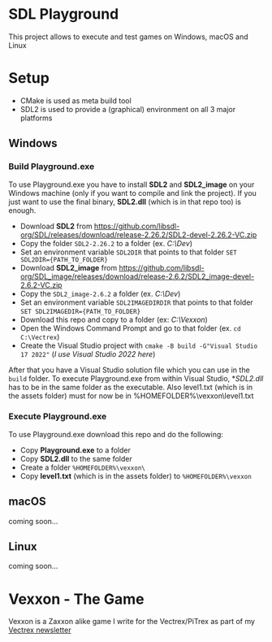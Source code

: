 # SDL Playground
This project allows to execute and test games on Windows, macOS and Linux

# Setup

- CMake is used as meta build tool
- SDL2 is used to provide a (graphical) environment on all 3 major platforms

## Windows

### Build Playground.exe

To use Playground.exe you have to install **SDL2** and **SDL2_image** on your Windows machine (only if you want to compile and link the project).
If you just want to use the final binary, **SDL2.dll** (which is in that repo too) is enough.

- Download **SDL2** from https://github.com/libsdl-org/SDL/releases/download/release-2.26.2/SDL2-devel-2.26.2-VC.zip
- Copy the folder ```SDL2-2.26.2``` to a folder (ex. *C:\Dev*)
- Set an environment variable ```SDL2DIR``` that points to that folder ```SET SDL2DIR={PATH_TO_FOLDER}```
- Download **SDL2_image** from https://github.com/libsdl-org/SDL_image/releases/download/release-2.6.2/SDL2_image-devel-2.6.2-VC.zip
- Copy the ```SDL2_image-2.6.2``` a folder (ex. *C:\Dev*)
- Set an environment variable ```SDL2IMAGEDIRDIR``` that points to that folder ```SET SDL2IMAGEDIR={PATH_TO_FOLDER}```
- Download this repo and copy to a folder (ex: *C:\Vexxon*)
- Open the Windows Command Prompt and go to that folder (ex. ```cd C:\Vectrex```)
- Create the Visual Studio project with ```cmake -B build -G"Visual Studio 17 2022"``` (*I use Visual Studio 2022 here*)

After that you have a Visual Studio solution file which you can use in the ```build``` folder.
To execute Playground.exe from within Visual Studio, **SDL2.dll* has to be in the same folder as the executable.
Also level1.txt (which is in the assets folder) must for now be in %HOMEFOLDER%\vexxon\level1.txt


### Execute Playground.exe

To use Playground.exe download this repo and do the following:

- Copy **Playground.exe** to a folder
- Copy **SDL2.dll** to the same folder
- Create a folder ```%HOMEFOLDER%\vexxon\```
- Copy **level1.txt** (which is in the assets folder) to ```%HOMEFOLDER%\vexxon```


## macOS

coming soon...

## Linux

coming soon...

# Vexxon - The Game

Vexxon is a Zaxxon alike game I write for the Vectrex/PiTrex as part of my [Vectrex newsletter](https://vectrex.substack.com)